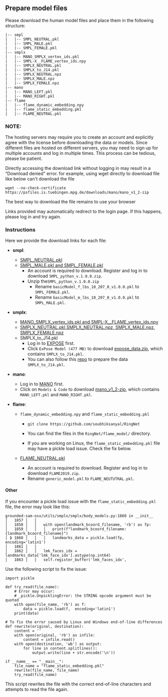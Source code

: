## Prepare model files

Please download the human model files and place them in the following structure:

```
|-- smpl
|   |-- SMPL_NEUTRAL.pkl
|   |-- SMPL_MALE.pkl
|   |-- SMPL_FEMALE.pkl
|-- smplx
|   |-- MANO_SMPLX_vertex_ids.pkl
|   |-- SMPL-X__FLAME_vertex_ids.npy
|   |-- SMPLX_NEUTRAL.pkl
|   |-- SMPLX_to_J14.pkl
|   |-- SMPLX_NEUTRAL.npz
|   |-- SMPLX_MALE.npz
|   |-- SMPLX_FEMALE.npz
|-- mano
|   |-- MANO_LEFT.pkl
|   |-- MANO_RIGHT.pkl
|-- flame
|   |-- flame_dynamic_embedding.npy
|   |-- flame_static_embedding.pkl
|   |-- FLAME_NEUTRAL.pkl
```



### **NOTE**:

The hosting servers may require you to create an account and explicitly agree with the license before downloading the data or models. Since different files are hosted on different servers, you may need to sign up for multiple accounts and log in multiple times. This process can be tedious, please be patient. 

Directly accessing the download link without logging in may result in a “Download denied” error. for example, using wget directly to download file like below can't download the file

```
wget --no-check-certificate https://psfiles.is.tuebingen.mpg.de/downloads/mano/mano_v1_2-zip
```

The best way to download the file remains to use your browser

Links provided may automatically redirect to the login page. If this happens, please log in and try again.


### Instructions

Here we provide the download links for each file:

- **smpl**:

  - [SMPL_NEUTRAL.pkl](https://github.com/sampepose/smpl_models/raw/master/SMPL_NEUTRAL.pkl)
  - [SMPL_MALE.pkl and SMPL_FEMALE.pkl](https://download.is.tue.mpg.de/download.php?domain=smpl&sfile=SMPL_python_v.1.0.0.zip)
    - An account is required to download. Register and log in to download `SMPL_python_v.1.0.0.zip`.
    - Unzip the`SMPL_python_v.1.0.0.zip`
      - Rename `basicModel_f_lbs_10_207_0_v1.0.0.pkl` to `SMPL_FEMALE.pkl`.
      - Rename `basicModel_m_lbs_10_207_0_v1.0.0.pkl` to `SMPL_MALE.pkl`.

- **smplx**:

  - [MANO_SMPLX_vertex_ids.pkl and SMPL-X__FLAME_vertex_ids.npy](https://download.is.tue.mpg.de/download.php?domain=smplx&sfile=smplx_mano_flame_correspondences.zip)
  - [SMPLX_NEUTRAL.pkl,SMPLX_NEUTRAL.npz, SMPLX_MALE.npz, SMPLX_FEMALE.npz](https://download.is.tue.mpg.de/download.php?domain=smplx&sfile=models_smplx_v1_1.zip)
  - SMPLX_to_J14.pkl
    - Log in to [EXPOSE](https://expose.is.tue.mpg.de/download.php) first.
    - Click `ExPose Model (477 MB)` to download [expose_data.zip](https://download.is.tue.mpg.de/download.php?domain=expose&resume=1&sfile=expose_data.zip), which contains `SMPLX_to_J14.pkl`.
    - You can also follow this [repo](https://github.com/vchoutas/expose#preparing-the-data) to prepare the data `SMPLX_to_J14.pkl`.
  
- **mano**:
  
    - Log in to [MANO](https://mano.is.tue.mpg.de/download.php) first.
    - Click on `Models & Code` to download [mano_v1_2-zip](https://psfiles.is.tuebingen.mpg.de/downloads/mano/mano_v1_2-zip), which contains `MANO_LEFT.pkl` and `MANO_RIGHT.pkl`.
    
- **flame**:

  - `flame_dynamic_embedding.npy` and `flame_static_embedding.pkl`

    - ```
      git clone https://github.com/soubhiksanyal/RingNet
      ```

    - You can find the files in the `RingNet/flame_model/` directory.

    - If you are working on Linux, the `flame_static_embedding.pkl` file may have a pickle load issue. Check the fix below.

  - [FLAME_NEUTRAL.pkl](https://download.is.tue.mpg.de/download.php?domain=flame&resume=1&sfile=FLAME2019.zip)

    - An account is required to download. Register and log in to download `FLAME2019.zip`.
    - Rename `generic_model.pkl` to `FLAME_NEUTUTRAL.pkl`.



#### Other

If you encounter a pickle load issue with the `flame_static_embedding.pkl` file, the error may look like this:

```
grounded-sam-osx/utils/smplx/smplx/body_models.py:1860 in __init__                     
│   1857 │   │                                                                         
│   1858 │   │   with open(landmark_bcoord_filename, 'rb') as fp:                       
│   1859 │   │   │   print(f"landmark_bcoord_filename:{landmark_bcoord_filename}")     
│ ❱ 1860 │   │   │   landmarks_data = pickle.load(fp, encoding='latin1')               
│   1861 │   │                                                                         
│   1862 │   │   lmk_faces_idx = landmarks_data['lmk_face_idx'].astype(np.int64)       
│   1863 │   │   self.register_buffer('lmk_faces_idx', 
```



Use the following script to fix the issue:

```
import pickle

def try_read(file_name):
    # Error may occur:
    # _pickle.UnpicklingError: the STRING opcode argument must be quoted
    with open(file_name, 'rb') as f:
        data = pickle.load(f,  encoding='latin1')
    print(data)

# To fix the error caused by Linux and Windows end-of-line differences
def rewrite(original, destination):
    content = ''
    with open(original, 'rb') as infile:
        content = infile.read()
    with open(destination, 'wb') as output:
        for line in content.splitlines():
            output.write(line + str.encode('\n'))

if __name__ == "__main__":
    file_name = "flame_static_embedding.pkl"
    rewrite(file_name, file_name)
    try_read(file_name)
```



This script rewrites the file with the correct end-of-line characters and attempts to read the file again.
